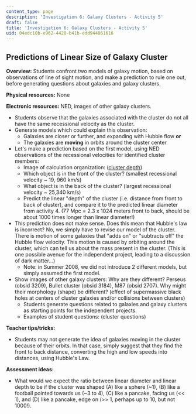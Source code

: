 ```yaml
---
content_type: page
description: 'Investigation 6: Galaxy Clusters - Activity 5'
draft: false
title: 'Investigation 6: Galaxy Clusters - Activity 5'
uid: 04edc10b-e962-4420-b41b-edd944861616
---
```

## **Predictions of Linear Size of Galaxy Cluster**

**Overview:** Students confront two models of galaxy motion, based on observations of line of sight motion, and make a prediction to rule one out, before generating questions about galaxies and galaxy clusters.

**Physical resources:** None

**Electronic resources:** NED, images of other galaxy clusters.

- Students observe that the galaxies associated with the cluster do not all have the same recessional velocity as the cluster.
- Generate models which could explain this observation: 
    - Galaxies are closer or further, and expanding with Hubble flow **or**
    - The galaxies are **moving** in orbits around the cluster center
- Let's make a prediction based on the first model, using NED observations of the recessional velocities for identified cluster members: 
    - Image of calculation organization: ([cluster depth](https://old.ocw.mit.edu/high-school/physics/chandra-astrophysics-institute/investigation-6-galaxy-clusters/image-gallery-6/MITHFH_chandra_inv6_CluDep.jpg))
    - Which object is in the front of the cluster? (smallest recessional velocity ~ 19, 960 km/s)
    - What object is in the back of the cluster? (largest recessional velocity ~ 25,340 km/s)
    - Predict the linear "depth" of the cluster (i.e. distance from front to back of cluster), and compare it to the predicted linear diameter from activity 4. (77 Mpc = 2.3 x 1024 meters front to back, should be about 1000 times longer than linear diameter!)
- This prediction does not make sense. Does this mean that Hubble's law is incorrect? No, we simply have to revise our model of the cluster. There is motion of some galaxies that "adds on" or "subtracts off" the Hubble flow velocity. This motion is caused by orbiting around the cluster, which can tell us about the mass present in the cluster. (This is one possible avenue for the independent project, leading to a discussion of dark matter…) 
    - Note: in Summer 2008, we did not introduce 2 different models, but simply assumed the first model.
- Show images of other galaxy clusters: Why are they different? Perseus (obsid 3209), Bullet cluster (obsid 3184), M87 (obsid 2707). Why might their morphology (shape) be different? (effect of supermassive black holes at centers of cluster galaxies and/or collisions between clusters) 
    - Students generate questions related to galaxies and galaxy clusters as starting points for the independent projects.
    - Examples of student questions: (cluster questions)

**Teacher tips/tricks:**

- Students may not generate the idea of galaxies moving in the cluster because of their orbits. In that case, simply suggest that they find the front to back distance, converting the high and low speeds into distances, using Hubble's Law.

**Assessment ideas:**

- What would we expect the ratio between linear diameter and linear depth to be if the cluster was shaped (A) like a sphere (~1), (B) like a football pointed towards us (~3 to 4), (C) like a pancake, facing us (\<\< 1), and (D) like a pancake, edge on (>> 1, perhaps up to 10, but not 1000!).